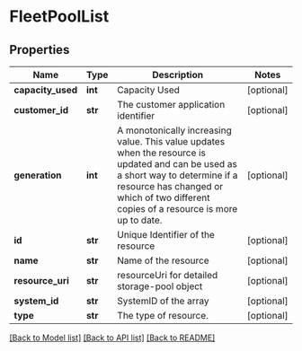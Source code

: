 # FleetPoolList

## Properties
Name | Type | Description | Notes
------------ | ------------- | ------------- | -------------
**capacity_used** | **int** | Capacity Used | [optional] 
**customer_id** | **str** | The customer application identifier | [optional] 
**generation** | **int** | A monotonically increasing value. This value updates when the resource is updated and can be used as a short way to determine if a resource has changed or which of two different copies of a resource is more up to date. | [optional] 
**id** | **str** | Unique Identifier of the resource           | [optional] 
**name** | **str** | Name of the resource | [optional] 
**resource_uri** | **str** | resourceUri for detailed storage-pool object        | [optional] 
**system_id** | **str** | SystemID of the array | [optional] 
**type** | **str** | The type of resource. | [optional] 

[[Back to Model list]](../README.md#documentation-for-models) [[Back to API list]](../README.md#documentation-for-api-endpoints) [[Back to README]](../README.md)


